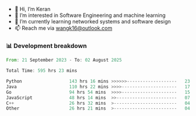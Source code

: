 - 👋 Hi, I’m Keran
- 👀 I’m interested in Software Engineering and machine learning
- 🌱 I’m currently learning networked systems and software design
- 📫 Reach me via wangk16@outlook.com


###  📊 Development breakdown
<!--START_SECTION:waka-->

```rust
From: 21 September 2023 - To: 02 August 2025

Total Time: 595 hrs 23 mins

Python                  143 hrs 16 mins >>>>>>-------------------   23.04 %
Java                    110 hrs 22 mins >>>>---------------------   17.75 %
Go                      94 hrs 54 mins  >>>>---------------------   15.26 %
JavaScript              48 hrs 14 mins  >>-----------------------   07.76 %
C++                     26 hrs 32 mins  >------------------------   04.27 %
Other                   26 hrs 21 mins  >------------------------   04.24 %
```

<!--END_SECTION:waka-->

<!---
keran-w/keran-w is a ✨ special ✨ repository because its `README.md` (this file) appears on your GitHub profile.
You can click the Preview link to take a look at your changes.
--->
